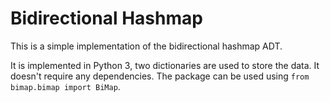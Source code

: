 # Bidirectional Hashmap

This is a simple implementation of the bidirectional hashmap ADT.

It is implemented in Python 3, two dictionaries are used to store the data. It doesn't require any dependencies. The package can be used using `from bimap.bimap import BiMap`.

